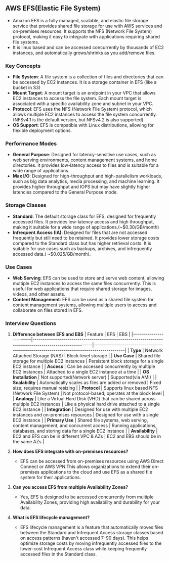 ## AWS EFS(Elastic File System)

- Amazon EFS is a fully managed, scalable, and elastic file storage service that provides shared file storage for use with AWS services and on-premises resources. It supports the NFS (Network File System) protocol, making it easy to integrate with applications requiring shared file systems.
- It is linux based and can be accessed concurrently by thousands of EC2 instances, and automatically grows/shrinks as you add/remove files.

### Key Concepts
- **File System**: A file system is a collection of files and directories that can be accessed by EC2 instances. It is a storage container in EFS (like a bucket in S3)
- **Mount Target**: A mount target is an endpoint in your VPC that allows EC2 instances to access the file system. Each mount target is associated with a specific availability zone and subnet in your VPC.
- **Protocol**: EFS uses the NFS (Network File System) protocol, which allows multiple EC2 instances to access the file system concurrently. (NFSv4.1 is the default version, but NFSv4.2 is also supported)
- **OS Support**: EFS is compatible with Linux distributions, allowing for flexible deployment options.

### Performance Modes
- **General Purpose**: Designed for latency-sensitive use cases, such as web serving environments, content management systems, and home directories. It provides low-latency access to files and is suitable for a wide range of applications.
- **Max I/O**: Designed for high-throughput and high-parallelism workloads, such as big data analytics, media processing, and machine learning. It provides higher throughput and IOPS but may have slightly higher latencies compared to the General Purpose mode.

### Storage Classes
- **Standard**: The default storage class for EFS, designed for frequently accessed files. It provides low-latency access and high throughput, making it suitable for a wide range of applications.(~$0.30/GB/month)
- **Infrequent Access (IA)**: Designed for files that are not accessed frequently but still need to be retained. It provides lower storage costs compared to the Standard class but has higher retrieval costs. It is suitable for use cases such as backups, archives, and infrequently accessed data.( ~$0.025/GB/month).

### Use Cases
- **Web Serving**: EFS can be used to store and serve web content, allowing multiple EC2 instances to access the same files concurrently. This is useful for web applications that require shared storage for images, videos, and other assets.
- **Content Management**: EFS can be used as a shared file system for content management systems, allowing multiple users to access and collaborate on files stored in EFS.

### Interview Questions
1. **Difference between EFS and EBS**
    | Feature                | EFS                                                                                                   | EBS                                                                                     |
    |------------------------|-------------------------------------------------------------------------------------------------------|-----------------------------------------------------------------------------------------|
    | **Type**              | Network Attached Storage (NAS)                                                                       | Block-level storage                                                                     |
    | **Use Case**          | Shared file storage for multiple EC2 instances                                                       | Persistent block storage for a single EC2 instance                                     |
    | **Access**            | Can be accessed concurrently by multiple EC2 instances                                               | Attached to a single EC2 instance at a time                                           |
    | **OS Installation**   | Not supported(Network server)                                                                           | Supported(via AMI)                                                                          |
    | **Scalability**       | Automatically scales as files are added or removed                                                   | Fixed size; requires manual resizing                                                  |
    | **Protocol**          | Supports linux based NFS (Network File System)                                                                   | Not protocol-based; operates at the block level                                       |
    | **Analogy**           | Like a Virtual Hard Disk (VHD) that can be shared across multiple EC2 instances                      | Like a physical hard drive attached to a single EC2 instance                          |
    | **Integration**       | Designed for use with multiple EC2 instances and on-premises resources                               | Designed for use with a single EC2 instance                                           |
    | **Primary Use**       | Shared file systems, web serving, content management, and concurrent access                          | Running applications, databases, and storing data for a single EC2 instance           |
    | **Availability** | EC2 and EFS can be in different VPC & AZs                               | EC2 and EBS should be in the same AZs                                   |

2. **How does EFS integrate with on-premises resources?**
    - EFS can be accessed from on-premises resources using AWS Direct Connect or AWS VPN.This allows organizations to extend their on-premises applications to the cloud and use EFS as a shared file system for their applications.

3. **Can you access EFS from multiple Availability Zones?**
    - Yes, EFS is designed to be accessed concurrently from multiple Availability Zones, providing high availability and durability for your data.

4. **What is EFS lifecycle management?**
    - EFS lifecycle management is a feature that automatically moves files between the Standard and Infrequent Access storage classes based on access patterns (haven't accessed 7–90 days). This helps optimize storage costs by moving infrequently accessed files to the lower-cost Infrequent Access class while keeping frequently accessed files in the Standard class.